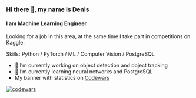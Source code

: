 ### Hi there 👋, my name is Denis
#### I am Machine Learning Engineer

Looking for a job in this area, at the same time I take part in competitions on Kaggle.

Skills: Python / PyTorch / ML / Computer Vision / PostgreSQL

- 🔭 I’m currently working on object detection and object tracking 
- 🌱 I’m currently learning neural networks and PostgreSQL
- My banner with statistics on [Codewars](https://www.codewars.com/users/Duys8%2F24)

[![codewars](https://www.codewars.com/users/Duys8/24/badges/large)](https://www.codewars.com/users/Duys8/24)


